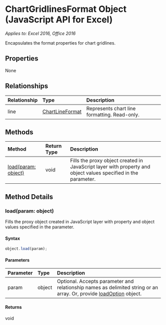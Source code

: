 # ChartGridlinesFormat Object (JavaScript API for Excel)

_Applies to: Excel 2016, Office 2016_

Encapsulates the format properties for chart gridlines.

## Properties

None

## Relationships
| Relationship | Type	|Description|
|:---------------|:--------|:----------|
|line|[ChartLineFormat](chartlineformat.md)|Represents chart line formatting. Read-only.|

## Methods

| Method		   | Return Type	|Description|
|:---------------|:--------|:----------|
|[load(param: object)](#loadparam-object)|void|Fills the proxy object created in JavaScript layer with property and object values specified in the parameter.|

## Method Details

### load(param: object)
Fills the proxy object created in JavaScript layer with property and object values specified in the parameter.

#### Syntax
```js
object.load(param);
```

#### Parameters
| Parameter	   | Type	|Description|
|:---------------|:--------|:----------|
|param|object|Optional. Accepts parameter and relationship names as delimited string or an array. Or, provide [loadOption](loadoption.md) object.|

#### Returns
void
